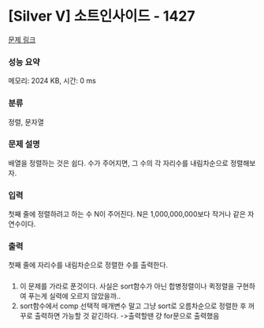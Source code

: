 # [Silver V] 소트인사이드 - 1427 

[문제 링크](https://www.acmicpc.net/problem/1427) 

### 성능 요약

메모리: 2024 KB, 시간: 0 ms

### 분류

정렬, 문자열

### 문제 설명

<p>배열을 정렬하는 것은 쉽다. 수가 주어지면, 그 수의 각 자리수를 내림차순으로 정렬해보자.</p>

### 입력 

 <p>첫째 줄에 정렬하려고 하는 수 N이 주어진다. N은 1,000,000,000보다 작거나 같은 자연수이다.</p>

### 출력 

 <p>첫째 줄에 자리수를 내림차순으로 정렬한 수를 출력한다.</p>

###

1) 이 문제를 가라로 푼것이다. 사실은 sort함수가 아닌 합병정렬이나 퀵정렬을 구현하여 푸는게 실력에 오르지 않았을까..
2) sort함수에서 comp 선택적 매개변수 말고 그냥 sort로 오름차순으로 정렬한 후 꺼꾸로 출력하면 가능할 것 같긴하다. ->출력할땐 걍 for문으로 출력했음
